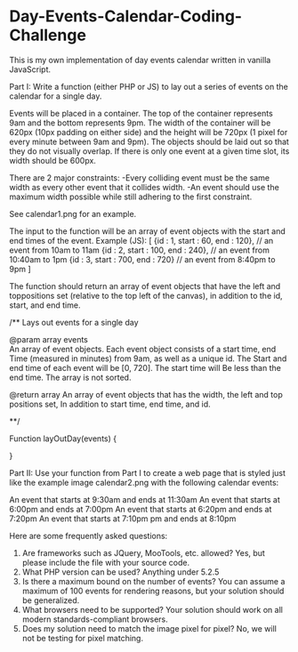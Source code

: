 Day-Events-Calendar-Coding-Challenge
====================================

This is my own implementation of day events calendar written in vanilla JavaScript.

Part I: Write a function (either PHP or JS) to lay out a series of events on the calendar for a single day.
 
Events will be placed in a container.  The top of the container represents 9am and the bottom represents 9pm. The width of the container will be 620px (10px padding on either side) and the height will be 720px (1 pixel for every minute between 9am and 9pm). The objects should be laid out so that they do not visually overlap. If there is only one event at a given time slot, its width should be 600px.
 
There are 2 major constraints:
-Every colliding event must be the same width as every other event that it collides width.
-An event should use the maximum width possible while still adhering to the first constraint.
 
See calendar1.png for an example.
 
The input to the function will be an array of event objects with the start and end times of the event. Example (JS):
[
{id : 1, start : 60, end : 120},  // an event from 10am to 11am {id : 2, start : 100, end : 240}, // an event from 10:40am to 1pm {id : 3, start : 700, end : 720}  // an event from 8:40pm to 9pm ]
 
The function should return an array of event objects that have the left and toppositions set (relative to the top left of the canvas), in addition to the id, start, and end time.
 
/**
Lays out events for a single  day
 
@param array  events  
 An array of event objects. Each event object consists of a start time, end
 Time (measured in minutes) from 9am, as well as a unique id. The
 Start and end time of each event will be [0, 720]. The start time will
 Be less than the end time.  The array is not sorted.
 
 @return array
 An array of event objects that has the width, the left and top positions set,
 In addition to start time, end time, and id. 
 
**/
 
Function  layOutDay(events) {
 
}
 
Part II: Use your function from Part I to create a web page that is styled just like the example image  calendar2.png with the following calendar events:
 
An event that starts at 9:30am and ends at 11:30am
An event that starts at 6:00pm and ends at 7:00pm
An event that starts at 6:20pm and ends at 7:20pm
An event that starts at 7:10pm pm and ends at 8:10pm
 
 Here are some frequently asked questions:
1. Are frameworks such as JQuery, MooTools, etc. allowed?  Yes, but please include the file with your source code.
2. What PHP version can be used? Anything under 5.2.5
3. Is there a maximum bound on the number of events?  You can assume a maximum of 100 events for rendering reasons, but your solution should be generalized.
4. What browsers need to be supported? Your solution should work on all modern standards-compliant browsers.
5. Does my solution need to match the image pixel for pixel? No, we will not be testing for pixel matching.
